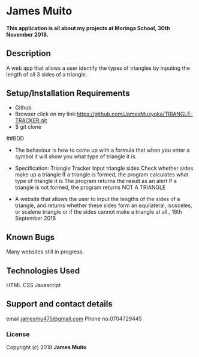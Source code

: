 # James Muito
#### This application is all about my projects at Moringa School, 30th November 2018.
## Description
A web app that allows a user identify the types of triangles by inputing the length of all 3 sides of a triangle.
## Setup/Installation Requirements
* Github
* Browser
click on my link:https://github.com/JamesMusyoka/TRIANGLE-TRACKER.git
* $ git clone

##BDD

* The behaviour is how to come up with a formula that when you enter a symbol it will show you what type of triangle it is.
* Specification: Triangle Tracker Input triangle sides Check whether sides make up a triangle If a triangle is formed, the program calculates what type of triangle it is The program returns the result as an alert If a triangle is not formed, the program returns NOT A TRIANGLE

* A website that allows the user to input the lengths of the sides of a triangle, and returns whether these sides form an equilateral, isosceles, or scalene triangle or if the sides cannot make a triangle at all., 16th September 2018
## Known Bugs
Many websites still in progress.
## Technologies Used
HTML
CSS
Javascript
## Support and contact details
email:jamesmu475@gmail.com
Phone no:0704729445
### License
 Copyright (c) 2018 **James Muito**
